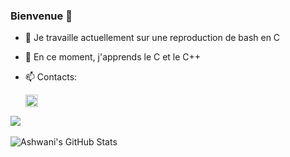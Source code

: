 ### Bienvenue 👋

- 🔭 Je travaille actuellement sur une reproduction de bash en C
- 🌱 En ce moment, j'apprends le C et le C++
- 📫 Contacts:

  [<img src="https://cdn.jsdelivr.net/npm/simple-icons@3.4.0/icons/linkedin.svg" width=20>](https://www.linkedin.com/in/maxime-bourand-58b77a19a/)
  <!-- [<img src="https://cdn.jsdelivr.net/npm/simple-icons@3.4.0/icons/gmail.svg" width=20>](shirowderable@gmail.com) --!>


<img align="center" src="https://github-readme-stats.vercel.app/api/top-langs/?username=mbourand&hide=PHP" />
<br />
<br />
<img src="https://github-readme-stats.vercel.app/api?username=mbourand&&show_icons=true&line_height=27&v=5" alt="Ashwani's GitHub Stats" />
